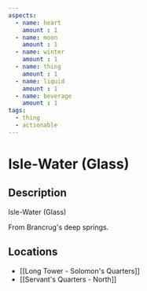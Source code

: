 ```yaml
---
aspects: 
  - name: heart
    amount : 1
  - name: moon
    amount : 1
  - name: winter
    amount : 1
  - name: thing
    amount : 1
  - name: liquid
    amount : 1
  - name: beverage
    amount : 1
tags:
  - thing
  - actionable
---
```


# Isle-Water (Glass)

## Description
Isle-Water (Glass)

From Brancrug's deep springs.
## Locations
- [[Long Tower - Solomon's Quarters]]
- [[Servant's Quarters - North]]